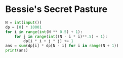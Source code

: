 # Bessie's Secret Pasture

```python
N = int(input())
dp = [0] * 10001
for i in range(int(N ** 0.5) + 1):
    for j in range(int((N - i * i)**.5) + 1):
        dp[i * i + j * j] += 1
ans = sum(dp[i] * dp[N - i] for i in range(N + 1))
print(ans)
```
